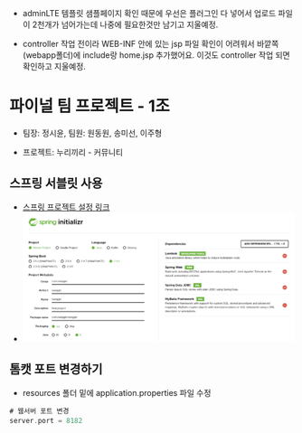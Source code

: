 - adminLTE 템플릿 샘플페이지 확인 때문에 우선은 플러그인 다 넣어서
  업로드 파일이 2천개가 넘어가는데 나중에 필요한것만 남기고 지울예정.
  
- controller 작업 전이라 WEB-INF 안에 있는 jsp 파일 확인이 어려워서
  바깥쪽(webapp폴더)에 include랑 home.jsp 추가했어요.
  이것도 controller 작업 되면 확인하고 지울예정.
  



# 파이널 팀 프로젝트 - 1조
- 팀장: 정시윤, 팀원: 원동원, 송미선, 이주형

- 프로젝트: 누리끼리 - 커뮤니티



## 스프링 서블릿 사용
- [스프링 프로젝트 설정 링크](http://start.spring.io)
- ![초기설정사진](./src/main/resources/static/images/setup.png)

## 톰캣 포트 변경하기
- resources 폴더 밑에 application.properties 파일 수정
```groovy
# 웹서버 포트 변경
server.port = 8182
```